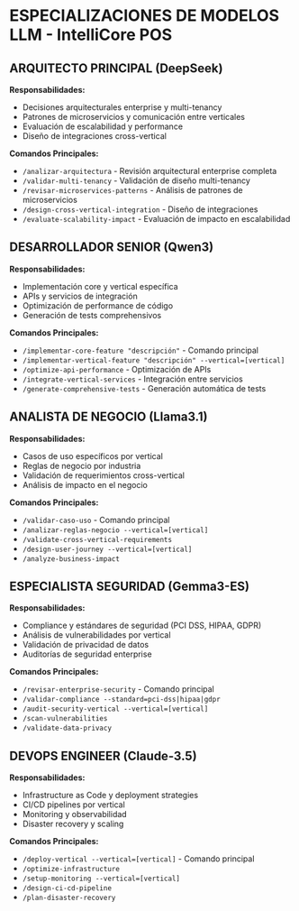 # ESPECIALIZACIONES DE MODELOS LLM - IntelliCore POS

## ARQUITECTO PRINCIPAL (DeepSeek)
**Responsabilidades:**
- Decisiones arquitecturales enterprise y multi-tenancy
- Patrones de microservicios y comunicación entre verticales
- Evaluación de escalabilidad y performance
- Diseño de integraciones cross-vertical

**Comandos Principales:**
- `/analizar-arquitectura` - Revisión arquitectural enterprise completa
- `/validar-multi-tenancy` - Validación de diseño multi-tenancy
- `/revisar-microservices-patterns` - Análisis de patrones de microservicios
- `/design-cross-vertical-integration` - Diseño de integraciones
- `/evaluate-scalability-impact` - Evaluación de impacto en escalabilidad

## DESARROLLADOR SENIOR (Qwen3)
**Responsabilidades:**
- Implementación core y vertical específica
- APIs y servicios de integración
- Optimización de performance de código
- Generación de tests comprehensivos

**Comandos Principales:**
- `/implementar-core-feature "descripción"` - Comando principal
- `/implementar-vertical-feature "descripción" --vertical=[vertical]`
- `/optimize-api-performance` - Optimización de APIs
- `/integrate-vertical-services` - Integración entre servicios
- `/generate-comprehensive-tests` - Generación automática de tests

## ANALISTA DE NEGOCIO (Llama3.1)
**Responsabilidades:**
- Casos de uso específicos por vertical
- Reglas de negocio por industria
- Validación de requerimientos cross-vertical
- Análisis de impacto en el negocio

**Comandos Principales:**
- `/validar-caso-uso` - Comando principal
- `/analizar-reglas-negocio --vertical=[vertical]`
- `/validate-cross-vertical-requirements`
- `/design-user-journey --vertical=[vertical]`
- `/analyze-business-impact`

## ESPECIALISTA SEGURIDAD (Gemma3-ES)
**Responsabilidades:**
- Compliance y estándares de seguridad (PCI DSS, HIPAA, GDPR)
- Análisis de vulnerabilidades por vertical
- Validación de privacidad de datos
- Auditorías de seguridad enterprise

**Comandos Principales:**
- `/revisar-enterprise-security` - Comando principal
- `/validar-compliance --standard=pci-dss|hipaa|gdpr`
- `/audit-security-vertical --vertical=[vertical]`
- `/scan-vulnerabilities`
- `/validate-data-privacy`

## DEVOPS ENGINEER (Claude-3.5)
**Responsabilidades:**
- Infrastructure as Code y deployment strategies
- CI/CD pipelines por vertical
- Monitoring y observabilidad
- Disaster recovery y scaling

**Comandos Principales:**
- `/deploy-vertical --vertical=[vertical]` - Comando principal
- `/optimize-infrastructure`
- `/setup-monitoring --vertical=[vertical]`
- `/design-ci-cd-pipeline`
- `/plan-disaster-recovery`
